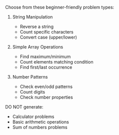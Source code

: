 Choose from these beginner-friendly problem types:
1. String Manipulation
   - Reverse a string
   - Count specific characters
   - Convert case (upper/lower)

2. Simple Array Operations
   - Find maximum/minimum
   - Count elements matching condition
   - Find first/last occurrence

3. Number Patterns
   - Check even/odd patterns
   - Count digits
   - Check number properties

DO NOT generate:
- Calculator problems
- Basic arithmetic operations
- Sum of numbers problems 